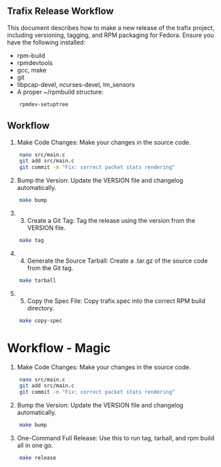 ## Trafix Release Workflow

This document describes how to make a new release of the trafix project, including versioning, tagging, and RPM packaging for Fedora.
Ensure you have the following installed:
- rpm-build
- rpmdevtools
- gcc, make
- git
- libpcap-devel, ncurses-devel, lm_sensors
- A proper ~/rpmbuild structure:
```sh
	rpmdev-setuptree
```

## Workflow
1. Make Code Changes: Make your changes in the source code.
```sh
	nano src/main.c
	git add src/main.c
	git commit -m "Fix: correct packet stats rendering"
```
2. Bump the Version: Update the VERSION file and changelog automatically.
```sh
	make bump
```
3. 3. Create a Git Tag: Tag the release using the version from the VERSION file.
```sh
	make tag
```
4. 4. Generate the Source Tarball: Create a .tar.gz of the source code from the Git tag.
```sh
	make tarball
```
5. 5. Copy the Spec File: Copy trafix.spec into the correct RPM build directory.
```sh
	make copy-spec
```

# Workflow - Magic
1. Make Code Changes: Make your changes in the source code.
```sh
	nano src/main.c
	git add src/main.c
	git commit -m "Fix: correct packet stats rendering"
```
2. Bump the Version: Update the VERSION file and changelog automatically.
```sh
	make bump
```
3. One-Command Full Release: Use this to run tag, tarball, and rpm build all in one go.
```sh
	make release
```
